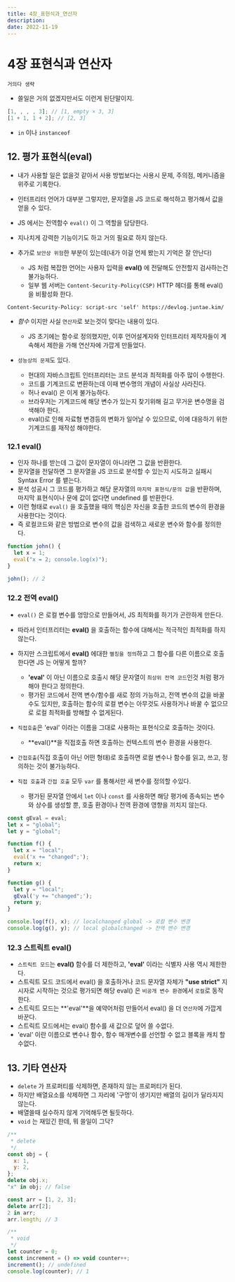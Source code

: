 ```yaml
---
title: 4장_표현식과_연산자
description:
date: 2022-11-19
---
```


# 4장 표현식과 연산자

```
거의다 생략
```

- 쓸일은 거의 없겠지만서도 이런게 된단말이지.

```javascript
[1, , , , 3]; // [1, empty × 3, 3]
[1 + 1, 1 + 2]; // [2, 3]
```

- `in` 이나 `instanceof`

## 12. 평가 표현식(eval)

- 내가 사용할 일은 없을것 같아서 사용 방법보다는 사용시 문제, 주의점, 메커니즘을 위주로 기록한다.
- 인터프리터 언어가 대부분 그렇지만, 문자열을 JS 코드로 해석하고 평가해서 값을 얻을 수 있다.
- JS 에서는 전역함수 `eval()` 이 그 역할을 담당한다.
- 지나치게 강력한 기능이기도 하고 거의 필요로 하지 않는다.

- 추가로 `보안상 위험`한 부분이 있는데(내가 이걸 언제 봤는지 기억은 잘 안난다)
  - JS 처럼 복잡한 언어는 사용자 입력을 **eval()** 에 전달해도 안전할지 검사하는건 불가능하다.
  - 일부 웹 서버는 `Content-Security-Policy(CSP)` HTTP 헤더를 통해 eval()을 비활성화 한다.

```
Content-Security-Policy: script-src 'self' https://devlog.juntae.kim/
```

- _함수_ 이지만 사실 `연산자`로 보는것이 맞다는 내용이 있다.

  - JS 초기에는 함수로 정의했지만, 이후 언어설계자와 인터프리터 제작자들이 계속해서 제한을 가해 연산자에 가깝게 만들었다.

- `성능상의 문제`도 있다.
  - 현대의 자바스크립트 인터프리터는 코드 분석과 최적화를 아주 많이 수행한다.
  - 코드를 기계코드로 변환하는데 이때 변수명의 개념이 사실상 사라진다.
  - 허나 eval() 은 이게 불가능하다.
  - 브라우저는 기계코드에 해당 변수가 있는지 찾기위해 길고 무거운 변수명을 검색해야 한다.
  - eval()로 인해 자료형 변경등의 변화가 일어날 수 있으므로, 이에 대응하기 위한 기계코드를 재작성 해야한다.

### 12.1 eval()

- 인자 하나를 받는데 그 값이 문자열이 아니라면 그 값을 반환한다.
- 문자열을 전달하면 그 문자열을 JS 코드로 분석할 수 있는지 시도하고 실패시 Syntax Error 를 뱉는다.
- 분석 성공시 그 코드를 평가하고 해당 문자열의 `마지막 표현식/문의 값`을 반환하며, 마지막 표현식이나 문에 값이 없다면 undefined 를 반환한다.
- 이런 형태로 `eval()` 을 호출했을 때의 핵심은 자신을 호출한 코드의 변수의 환경을 사용한다는 것이다.
- 즉 로컬코드와 같은 방법으로 변수의 값을 검색하고 새로운 변수와 함수를 정의한다.

```javascript
function john() {
  let x = 1;
  eval("x = 2; console.log(x)");
}

john(); // 2
```

### 12.2 전역 eval()

- `eval()` 은 로컬 변수를 엉망으로 만들어서, JS 최적화를 하기가 곤란하게 만든다.
- 따라서 인터프리터는 **eval()** 을 호출하는 함수에 대해서는 적극적인 최적화를 하지 않는다.
- 하지만 스크립트에서 **eval()** 에대한 `별칭을 정의`하고 그 함수를 다른 이름으로 호출한다면 JS 는 어떻게 할까?

  - **'eval'** 이 아닌 이름으로 호출시 해당 문자열이 `최상위 전역 코드`인것 처럼 평가해야 한다고 정의한다.
  - 평가된 코드에서 전역 변수/함수를 새로 정의 가능하고, 전역 변수의 값을 바꿀 수도 있지만, 호출하는 함수의 로컬 변수는 아무것도 사용하거나 바꿀 수 없으므로 로컬 최적화를 방해할 수 없게된다.

- `직접호출`은 'eval' 이라는 이름을 그대로 사용하는 표현식으로 호출하는 것이다.

  - **eval()**을 직접호출 하면 호출하는 컨텍스트의 변수 환경을 사용한다.

- `간접호출`(직접 호출이 아닌 어떤 형태)로 호출하면 로컬 변수나 함수를 읽고, 쓰고, 정의하는 것이 불가능하다.

- `직접 호출`과 `간접 호출` 모두 `var` 를 통해서만 새 변수를 정의할 수있다.
  - 평가된 문자열 안에서 `let` 이나 `const` 를 사용하면 해당 평가에 종속되는 변수와 상수를 생성할 뿐, 호출 환경이나 전역 환경에 영향을 끼치지 않는다.

```javascript
const gEval = eval;
let x = "global";
let y = "global";

function f() {
  let x = "local";
  eval('x += "changed";');
  return x;
}

function g() {
  let y = "local";
  gEval('y += "changed";');
  return y;
}

console.log(f(), x); // localchanged global -> 로컬 변수 변경
console.log(g(), y); // local globalchanged -> 전역 변수 변경
```

### 12.3 스트릭트 eval()

- `스트릭트 모드`는 **eval()** 함수를 더 제한하고, **'eval'** 이라는 식별자 사용 역시 제한한다.
- 스트릭트 모드 코드에서 eval() 을 호출하거나 코드 문자열 자체가 **"use strict"** 지시자로 시작하는 것으로 평가되면 해당 eval() 은 `비공개 변수 환경`에서 `로컬`로 동작한다.
- 스트릭트 모드는 **'eval'**을 예약어처럼 만들어서 eval() 을 더 `연산자`에 가깝게 바꾼다.
- 스트릭트 모드에서는 eval() 함수를 새 값으로 덮어 쓸 수없다.
- 'eval' 이란 이름으로 변수나 함수, 함수 매개변수를 선언할 수 없고 블록을 캐치 할 수없다.

## 13. 기타 연산자

- `delete` 가 프로퍼티를 삭제하면, 존재하지 않는 프로퍼티가 된다.
- 하지만 배열요소를 삭제하면 그 자리에 '구멍'이 생기지만 배열의 길이가 달라지지 않는다.
- 배열쓸때 실수하지 않게 기억해두면 될듯하다.
- `void` 는 재밌긴 한데, 뭐 쓸일이 그닥?

```javascript
/**
 * delete
 */
const obj = {
  x: 1,
  y: 2,
};
delete obj.x;
"x" in obj; // false

const arr = [1, 2, 3];
delete arr[2];
2 in arr;
arr.length; // 3

/**
 * void
 */
let counter = 0;
const increment = () => void counter++;
increment(); // undefined
console.log(counter); // 1
```
